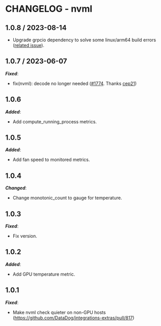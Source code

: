 # CHANGELOG - nvml

## 1.0.8 / 2023-08-14

* Upgrade grpcio dependency to solve some linux/arm64 build errors ([related issue](https://github.com/DataDog/integrations-extras/issues/1752)).

## 1.0.7 / 2023-06-07

***Fixed***:

* fix(nvml): decode no longer needed ([#1774](https://github.com/DataDog/integrations-extras/pull/1774). Thanks [cep21](https://github.com/cep21))

## 1.0.6

***Added***:

* Add compute_running_process metrics.

## 1.0.5

***Added***:

* Add fan speed to monitored metrics.

## 1.0.4

***Changed***:

* Change monotonic_count to gauge for temperature. 

## 1.0.3

***Fixed***:

* Fix version.

## 1.0.2

***Added***:

* Add GPU temperature metric. 

## 1.0.1

***Fixed***:

* Make nvml check quieter on non-GPU hosts (https://github.com/DataDog/integrations-extras/pull/817)
